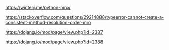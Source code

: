 https://winterj.me/python-mro/

https://stackoverflow.com/questions/29214888/typeerror-cannot-create-a-consistent-method-resolution-order-mro

https://dojang.io/mod/page/view.php?id=2387

https://dojang.io/mod/page/view.php?id=2388
